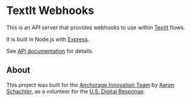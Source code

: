 # TextIt Webhooks

This is an API server that provides webhooks to use within [TextIt](https://textit.in/) flows.

It is built in Node.js with [Express](https://expressjs.com/).

See [API documentation](./docs) for details.

## About

This project was built for the [Anchorage Innovation Team](https://medium.com/anchorage-i-team/about-us-574f8ac4d839) by [Aaron Schachter](https://www.github.com/aaronschachter), as a volunteer for the [U.S. Digital Response](https://www.usdigitalresponse.org/).
